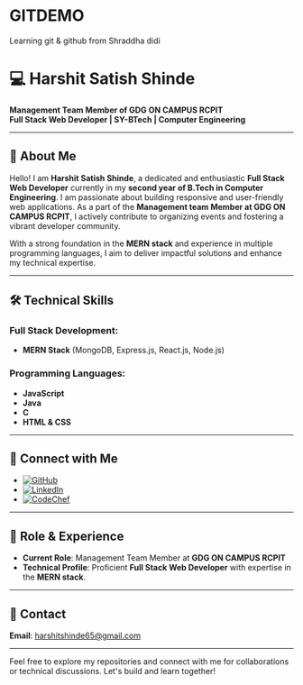# GITDEMO
Learning git &amp; github from Shraddha didi


# 💻 Harshit Satish Shinde

**Management Team Member of GDG ON CAMPUS RCPIT**  
**Full Stack Web Developer | SY-BTech | Computer Engineering**

---

## 📝 About Me

Hello! I am **Harshit Satish Shinde**, a dedicated and enthusiastic **Full Stack Web Developer** currently in my **second year of B.Tech in Computer Engineering**. I am passionate about building responsive and user-friendly web applications. As a part of the **Management team Member at GDG ON CAMPUS RCPIT**, I actively contribute to organizing events and fostering a vibrant developer community.

With a strong foundation in the **MERN stack** and experience in multiple programming languages, I aim to deliver impactful solutions and enhance my technical expertise.

---

## 🛠️ Technical Skills

### Full Stack Development:

- **MERN Stack** (MongoDB, Express.js, React.js, Node.js)

### Programming Languages:

- **JavaScript**
- **Java**
- **C**
- **HTML & CSS**

---

## 🔗 Connect with Me

- [![GitHub](https://img.shields.io/badge/GitHub-%23181717?style=for-the-badge&logo=github&logoColor=white)](https://github.com/Harshitshinde96)
- [![LinkedIn](https://img.shields.io/badge/LinkedIn-%230A66C2?style=for-the-badge&logo=linkedin&logoColor=white)](https://www.linkedin.com/in/harshitshinde96)
- [![CodeChef](https://img.shields.io/badge/CodeChef-%235B4638?style=for-the-badge&logo=codechef&logoColor=white)](https://www.codechef.com/users/harshit_shinde)

---

## 💼 Role & Experience

- **Current Role**: Management Team Member at **GDG ON CAMPUS RCPIT**
- **Technical Profile**: Proficient **Full Stack Web Developer** with expertise in the **MERN stack**.

---

## 📧 Contact

**Email**: [harshitshinde65@gmail.com](mailto:harshitshinde65@gmail.com)

---

Feel free to explore my repositories and connect with me for collaborations or technical discussions. Let's build and learn together!
